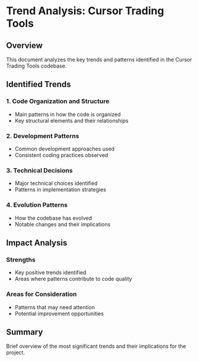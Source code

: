 # Trend Analysis: Cursor Trading Tools

## Overview
This document analyzes the key trends and patterns identified in the Cursor Trading Tools codebase.

## Identified Trends

### 1. Code Organization and Structure
- Main patterns in how the code is organized
- Key structural elements and their relationships

### 2. Development Patterns
- Common development approaches used
- Consistent coding practices observed

### 3. Technical Decisions
- Major technical choices identified
- Patterns in implementation strategies

### 4. Evolution Patterns
- How the codebase has evolved
- Notable changes and their implications

## Impact Analysis

### Strengths
- Key positive trends identified
- Areas where patterns contribute to code quality

### Areas for Consideration
- Patterns that may need attention
- Potential improvement opportunities

## Summary
Brief overview of the most significant trends and their implications for the project.